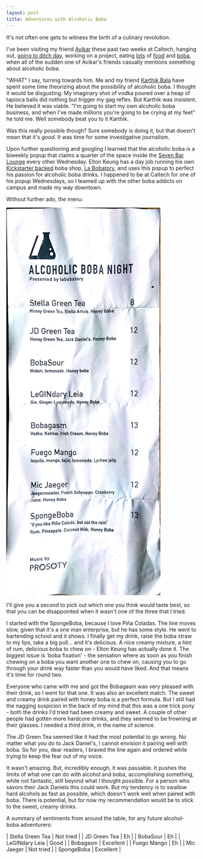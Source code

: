 ```yaml
---
layout: post
title: Adventures with Alcoholic Boba
---
```


It's not often one gets to witness the birth of a culinary revolution.

I've been visiting my friend [Avikar][1] these past two weeks at Caltech, hanging out, [going to ditch day][9], working on a project, eating [lots][2] of [food][3] and [boba][4], when all of the sudden one of Avikar's friends casually mentions something about alcoholic boba.

[1]: https://aviplane.github.io/
[2]: http://bpgroupusa.com/concept/
[3]: http://www.halfandhalfteaexpress.com/
[4]: http://factoryteabar.com/

[9]: /ditch-day

"WHAT" I say, turning towards him. Me and my friend [Karthik Bala][5] have spent some time theorizing about the possibility of alcoholic boba. I thought it would be disgusting. My imaginary shot of vodka poured over a heap of tapioca balls did nothing but trigger my gag reflex. But Karthik was insistent. He believed it was viable. "I'm going to start my own alcoholic boba business, and when I've made millions you're going to be crying at my feet" he told me. Well somebody beat you to it Karthik.

[5]: http://blog.karthiksthings.com/

Was this really possible though? Sure somebody is doing it, but that doesn't mean that it's _good_. It was time for some investigative journalism.

Upon further questioning and googling I learned that the alcoholic boba is a biweekly popup that claims a quarter of the space inside the [Seven Bar Lounge][6] every other Wednesday. Elton Keung has a day job running his own [Kickstarter backed][7] boba shop, [La Bobatory][8], and uses this popup to perfect his passion for alcoholic boba drinks. I happened to be at Caltech for one of his popup Wednesdays, so I teamed up with the other boba addicts on campus and made my way downtown.

[6]: http://www.sevensb.com/
[7]: https://www.kickstarter.com/projects/bobamagic/labobatory-raising-the-boba-bar
[8]: http://labobatory.com/

Without further ado, the menu:

![menu](/assets/alcoholic_boba.jpg)

I'll give you a second to pick out which one you think would taste best, so that you can be disappointed when it wasn't one of the three that I tried.

I started with the SpongeBoba, because I love Piña Coladas. The line moves slow, given that it's a one man enterprise, but he has some style. He went to bartending school and it shows. I finally get my drink, raise the boba straw to my lips, take a big pull... and it's delicious. A nice creamy mixture, a hint of rum, delicious boba to chew on - Elton Keung has actually done it. The biggest issue is 'boba fixation' - the sensation where as soon as you finish chewing on a boba you want another one to chew on, causing you to go through your drink way faster than you would have liked. And that means it's time for round two.

Everyone who came with me and got the Bobagasm was very pleased with their drink, so I went for that one. It was also an excellent match. The sweet and creamy drink paired with honey boba is a perfect formula. But I still had the nagging suspicion in the back of my mind that this was a one trick pony - both the drinks I'd tried had been creamy and sweet. A couple of other people had gotten more hardcore drinks, and they seemed to be frowning at their glasses. I needed a third drink, in the name of science.

The JD Green Tea seemed like it had the most potential to go wrong. No matter what you do to Jack Daniel's, I cannot envision it pairing well with boba. So for you, dear readers, I braved the line again and ordered while trying to keep the fear out of my voice.

It wasn't amazing. But, incredibly enough, it was passable. It pushes the limits of what one can do with alcohol and boba, accomplishing something, while not fantastic, still beyond what I thought possible. For a person who savors their Jack Daniels this could work. But my tendency is to swallow hard alcohols as fast as possible, which doesn't work well when paired with boba. There is potential, but for now my recommendation would be to stick to the sweet, creamy drinks.

A summary of sentiments from around the table, for any future alcohol-boba adventurers:

| Stella Green Tea | Not tried |
| JD Green Tea     | Eh        |
| BobaSour         | Eh        |
| LeGINdary Leia   | Good      |
| Bobagasm         | Excellent |
| Fuego Mango      | Eh        |
| Mic Jaeger       | Not tried |
| SpongeBoba       | Excellent |

